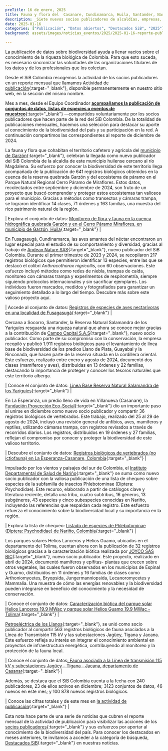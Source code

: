 ```yaml
---
preTitle: 16 de enero, 2025
title: Fauna y flora del  Casanare, Cundinamarca, Huila, Santander, Nariño y Tolima se destacaron en diciembre
description: _Siete nuevos socios publicadores de alcaldías, empresas, fundaciones e institutos departamentales sobresalieron en el último mes del 2024 con conjuntos de datos y listas de chequeo de nuestra biodiversidad._
date: 2025-01-16
categories: ["Publicación", "Datos abiertos", "Destacados SiB", "2025"]
background: assets/images/noticias_eventos/2025/2025-01-16-reporte-publicacion-diciembre-2024.png

---
```


La publicación de datos sobre biodiversidad ayuda a llenar vacíos sobre el conocimiento de la riqueza biológica de Colombia. Para que esto suceda, es necesario sincronizar las voluntades de las organizaciones titulares de los datos y de los profesionales que los colectan.

Desde el SiB Colombia recogemos la actividad de los socios publicadores en un reporte mensual que llamamos [Actividad de publicación](https://biodiversidad.co/comunidad/actividad-de-publicacion/){:target="_blank"}, disponible permanentemente en nuestro sitio web, en la sección del mismo nombre.

Mes a mes, desde el Equipo Coordinador **[acompañamos la publicación de conjuntos de datos, listas de especies o eventos de muestreo](https://biodiversidad.co/compartir/guia-para-publicar/)**{:target="_blank"} —compartidos voluntariamente por los socios publicadores que hacen parte de la red del SiB Colombia. De la totalidad de publicaciones mensuales, hacemos una selección para destacar su aporte al conocimiento de la biodiversidad del país y su participación en la red. A continuación compartimos las correspondientes al reporte de diciembre de 2024.

La fauna y flora que cohabitan el territorio cafetero y agrícola del [municipio de Garzón](https://www.garzon-huila.gov.co/){:target="_blank"}, celebran la llegada como nuevo publicador del SiB Colombia de la alcaldía de este municipio huilense cercano al río Magdalena. Su esfuerzo por conocer la biodiversidad de este territorio llega acompañada de la publicación de 641 registros biológicos obtenidos en la cuenca de la reserva quebrada Garzón y del ecosistema de páramo en el Parque Natural Regional Cerro Páramo de Miraflores. Estos datos, recolectados entre septiembre y diciembre de 2024, son fruto de un proyecto que buscó comprender y proteger estos ecosistemas tan valiosos para el municipio. Gracias a métodos como transectos y cámaras trampa, se lograron identificar 14 clases, 71 órdenes y 163 familias, una muestra del rico patrimonio natural de la región.

| Explora el conjunto de datos: [Monitoreo de flora y fauna en la cuenca hidrográfica quebrada Garzón y en el Cerro Páramo Miraflores, en municipio de Garzón, Huila](https://biodiversidad.co/data/?datasetKey=2253be9d-7fa1-4681-b6d6-63d66f90f95e){:target="_blank"} |

En Fusagasugá, Cundinamarca, las aves amantes del néctar encontraron un lugar especial para el estudio de su comportamiento y diversidad, gracias al trabajo de [Andean Nature SAS](https://www.gbif.org/publisher/23bc36c2-05d0-4643-88fa-d5f5a8b0f669){:target="_blank"}, nuevo publicador del SiB Colombia. Durante el primer trimestre de 2023 y 2024, se recopilaron 217 registros biológicos que permitieron identificar 13 especies, entre las que se destacó el colibrí *Anthracothorax nigricollis*, con 60 observaciones. Este esfuerzo incluyó métodos como redes de niebla, trampas de caída, monitoreo con cámaras trampa y experimentos de respirometría, siempre siguiendo protocolos internacionales y sin sacrificar ejemplares. Los individuos fueron marcados, medidos y fotografiados para garantizar un seguimiento detallado a lo largo del tiempo. Descubre más sobre este valioso proyecto aquí.

| Accede al conjunto de datos: [Registros de especies de aves nectarívoras en una localidad de Fusagasugá](https://biodiversidad.co/data/?datasetKey=a6c199d4-dda8-457f-a68e-274f900dc163){:target="_blank"} |

Cercana a Socorro, Santander, la Reserva Natural Salamandra de los Yariguíes resguarda una riqueza natural que ahora se conoce mejor gracias a la contribución de [Campo Capital S.A.S](https://campocapital.com/){:target="_blank"}, nuevo socio publicador. Como parte de su compromiso con la conservación, la empresa recopiló y publicó 1.911 registros biológicos para el levantamiento de línea base de biodiversidad de los predios Llano de Plata, Guayabal y la Rinconada, que hacen parte de la reserva situada en la cordillera oriental. Este esfuerzo, realizado entre enero y agosto de 2024, documentó dos clases (mamíferos y aves), distribuidas en 13 órdenes y 22 familias, destacando la importancia de proteger y conocer los tesoros naturales que este territorio alberga.

| Conoce el conjunto de datos: [Linea Base Reserva Natural Salamandra de los Yariguíes](https://biodiversidad.co/data/?datasetKey=b8195f93-3505-4f18-9924-8cb04b44b0a8){:target="_blank"} |

En La Esperanza, un predio lleno de vida en Villanueva (Casanare), la [Fundación Proyección Eco-Social](https://proyeccionecosocial.org/){:target="_blank"} dio un importante paso al unirse en diciembre como nuevo socio publicador y compartir 36 registros biológicos de vertebrados. Este trabajo, realizado del 25 al 29 de agosto de 2024, incluyó una revisión general de anfibios, aves, mamíferos y reptiles, utilizando cámaras trampa, con registros revisados a través de recorridos diarios. Los registros, distribuidos en 19 órdenes y 27 familias, reflejan el compromiso por conocer y proteger la biodiversidad de este valioso territorio. 

| Descubre el conjunto de datos: [Registros biológicos de vertebrados (no ictiofauna) en La Esperanza-Casanare, Colombia](https://biodiversidad.co/data/?datasetKey=b27395f3-2438-4fcd-a63c-04141b907d7d){:target="_blank"} |

Impulsado por los vientos y paisajes del sur de Colombia, el [Instituto Departamental de Salud de Nariño](https://www.idsn.gov.co/){:target="_blank"} se suma como nuevo socio publicador con la valiosa publicación de una lista de chequeo sobre especies de la subfamilia de insectos Phlebotominae (Diptera: Psychodidae). Este recurso, elaborado a partir de catálogos clave y literatura reciente, detalla una tribu, cuatro subtribus, 16 géneros, 13 subgéneros, 43 especies y cinco subespecies conocidas en Nariño, incluyendo las referencias que respaldan cada registro. Este esfuerzo refuerza el conocimiento sobre la biodiversidad local y su importancia en la región. 

| Explora la lista de chequeo: [Listado de especies de Phlebotominae (Diptera: Psychodidae) de Nariño, Colombia](https://biodiversidad.co/dataset/search?publishingOrg=6cc97141-aeec-41e9-86df-f7b5f1b554a8&type=CHECKLIST){:target="_blank"} |

Los parques solares Helios Lanceros y Helios Guamo, ubicados en el departamento del Tolima, cuentan ahora con la publicación de 32 registros biológicos gracias a la caracterización biótica realizada por [JOYCO SAS BIC](https://www.joyco.co/){:target="_blank"}, nuevo socio publicador. Este proyecto, realizado en abril de 2024, documentó mamíferos y epífitas- plantas que crecen sobre otros vegetales, las cuales fueron observados en los municipios de Espinal y Guamo, distribuidos en 11 órdenes y 16 familias de clases como Arthoniomycetes, Bryopsida, Jungermanniopsida, Lecanoromycetes y Mammalia. Una muestra de cómo las energías renovables y la biodiversidad pueden integrarse en beneficio del conocimiento y la necesidad de conservación.

| Conoce el conjunto de datos: [Caracterización biótica del parque solar Helios Lanceros 19.9 MWac y parque solar Helios Guamo 19.9 MWac - Tolima](https://biodiversidad.co/data/?datasetKey=b3c7ab2c-7014-4c87-823d-192847273977){:target="_blank"} |

[Petroeléctrica de los Llanos](https://www.pel.com.co/wp/){:target="_blank"}, se unió como socio publicador al compartir 563 registros biológicos de fauna asociados a la Línea de Transmisión 115 kV y las subestaciones Jagüey, Tigana y Jacana. Este esfuerzo refleja su interés en integrar el conocimiento ambiental en proyectos de infraestructura energética, contribuyendo al monitoreo y la protección de la fauna local. 

| Conoce el conjunto de datos<span style="text-decoration:underline;">: [Fauna asociada a la Línea de transmisión 115 kV y subestaciones Jagüey – Tigana - Jacana, departamento de Casanar](https://biodiversidad.co/data/?datasetKey=b3c7ab2c-7014-4c87-823d-192847273977)</span>{:target="_blank"} |

Además, se destaca que el SiB Colombia cuenta a la fecha con 240 publicadores, 23 de ellos activos en diciembre; 3123 conjuntos de datos, 46 nuevos en este mes; y 100 878 nuevos registros biológicos. 

| Conoce las cifras totales y de este mes en [la actividad de publicación](https://biodiversidad.co/comunidad/actividad-de-publicacion/){:target="_blank"} |

Esta nota hace parte de una serie de noticias que cubren el reporte mensual de la actividad de publicación para visibilizar las acciones de los [socios publicadores](https://biodiversidad.co/comunidad/socios-publicadores/){:target="_blank"} y sus esfuerzos por aportar al conocimiento de la biodiversidad del país. Para conocer los destacados en meses anteriores, te invitamos a acceder a la categoría de búsqueda, [Destacados SiB](https://biodiversidad.co/news/?category=Destacados+SiB){:target="_blank"}  en nuestras noticias.
